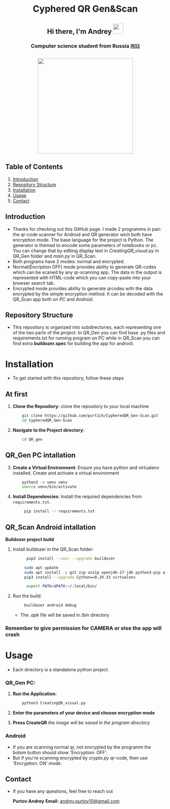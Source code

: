 <h1 align="center">Cyphered QR Gen&Scan</h1>
<h2 align="center">Hi there, I'm Andrey
<img src="https://github.com/blackcater/blackcater/raw/main/images/Hi.gif" height="32"/></h2>
<h3 align="center">Computer science student from Russia 🇷🇺
<h2 align="center"><img src="https://i.pinimg.com/736x/d6/6b/2e/d66b2efa16fc14ff21dd933f635aef8d.jpg" height="300"/></h2>

## Table of Contents

1. [Introduction](#introduction)
2. [Repository Structure](#repository-structure)
3. [Installation](#installation)
4. [Usage](#usage)
5. [Contact](#contact)

## Introduction
* Thanks for checking out this GitHub page.
I made 2 programms in pair: the qr-code scanner for Android and QR generator wich both have encryption mode. The base language for the project is Python. The generator is themed to encode some parameters of notebooks or pc. You can change that by editing display text in *CreatingQR_visual.py* in QR_Gen folder and *main.py* in QR_Scan.
* Both programs have 2 modes: normal and encrypted.
* Normal(Encription OFF) mode provides ability to generate QR-codes which can be scaned by any qr-scanning app. The data in the output is represented with HTML-code which you can copy-paste into your browser search tab.
* Encrypted mode provides ability to generate qrcodes with the data encrypted by the simple encryption method. It can be decoded with the QR_Scan app both on *PC* and *Android*.
## Repository Structure
* This repository is organized into subdirectories, each representing one of the two parts of the project. In QR_Gen you can find base .py files and requirements.txt for running program on PC while in QR_Scan you can find extra **buildozer.spec** for building the app for android.


<!--Installation-->
# Installation
* To get started with this repository, follow these steps
## At first

1. **Clone the Repository**: clone the repository to your local machine
    ```sh
        git clone https://github.com/purt1ch/CypheredQR_Gen-Scan.git
        cd CypheredQR_Gen-Scan
    ```
2. **Navigate to the Project directory**:
    ```sh
        cd QR_gen
    ```
## QR_Gen PC intallation


3. **Create a Virtual Environment**: Ensure you have python and virtualenv installed. Create and activate a virtual environment
    ```sh
        python3 -m venv venv
        source venv/bin/activate
    ```

4. **Install Dependencies**: Install the required dependencies from `requirements.txt`.
    ```sh
         pip install -r requirements.txt
    ```
    
## QR_Scan Android intallation
**Buildozer project build**
1. Install buildozer in the QR_Scan folder:
   ```sh
         pip3 install --user --upgrade buildozer
    ```
   ```sh
        sudo apt update
        sudo apt install -y git zip unzip openjdk-17-jdk python3-pip autoconf libtool pkg-config zlib1g-dev libncurses5-dev libncursesw5-dev libtinfo5 cmake libffi-dev libssl-dev
        pip3 install --upgrade Cython==0.29.33 virtualenv
    ```
   ```sh
         export PATH=$PATH:~/.local/bin/
    ```
2. Run the build:
    ```sh
         buildozer android debug

    ```
    * The *.apk* file will be saved in */bin* directory
### Remember to give permission for CAMERA or else the app will crash
# Usage
* Each directory is a standalone python project.
### QR_Gen PC:
1. **Run the Application**:

    ```sh
        python3 CreatingQR_visual.py
    ```
3. **Enter the parameters of your device and choose encryption mode**
4. **Press CreateQR** *the image will be saved in the program directory*
### Android 
* If you are scanning normal qr, not encrypted by the programm the botom button should show 'Encryption: OFF'.
* But if you're scanning encrypted by *crypto.py* qr-code, then use 'Encryption: ON' mode.
## Contact
* If you have any questions, feel free to reach out

   **Purtov Andrey**
   **Email:** andrey.purtov10@gmail.com



